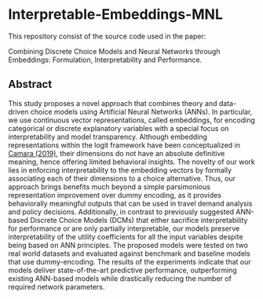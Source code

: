 # Interpretable-Embeddings-MNL
This repository consist of the source code used in the paper:

Combining Discrete Choice Models and Neural Networks through Embeddings: Formulation, Interpretability and Performance.

## Abstract
This study proposes a novel approach that combines theory and data-driven choice models using Artificial Neural Networks (ANNs). In particular, we use continuous vector representations, called embeddings, for encoding categorical or discrete explanatory variables with a special focus on interpretability and model transparency. Although embedding representations within the logit framework have been conceptualized in [Camara (2019)](https://arxiv.org/abs/1909.00154), their dimensions do not have an absolute definitive meaning, hence offering limited behavioral insights. The novelty of our work lies in enforcing interpretability to the embedding vectors by formally associating each of their dimensions to a choice alternative. Thus, our approach brings benefits much beyond a simple parsimonious representation improvement over dummy encoding, as it provides behaviorally meaningful outputs that can be used in travel demand analysis and policy decisions. Additionally, in contrast to previously suggested ANN-based Discrete Choice Models (DCMs) that either sacrifice interpretability for performance or are only partially interpretable, our models preserve interpretability of the utility coefficients for all the input variables despite being based on ANN principles. The proposed models were tested on two real world datasets and evaluated against benchmark and baseline models that use dummy-encoding. The results of the experiments indicate that our models deliver state-of-the-art predictive performance, outperforming existing ANN-based models while drastically reducing the number of required network parameters.
